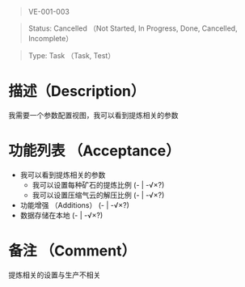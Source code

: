 > VE-001-003

> Status: Cancelled （Not Started, In Progress, Done, Cancelled, Incomplete）

> Type: Task （Task, Test）

# 描述（Description）
我需要一个参数配置视图，我可以看到提炼相关的参数

# 功能列表 （Acceptance）
* 我可以看到提炼相关的参数
  * 我可以设置每种矿石的提炼比例 (- | -√×?)
  * 我可以设置压缩气云的解压比例 (- | -√×?)
* 功能增强 （Additions） (- | -√×?)
* 数据存储在本地 (- | -√×?)

# 备注 （Comment）
提炼相关的设置与生产不相关
